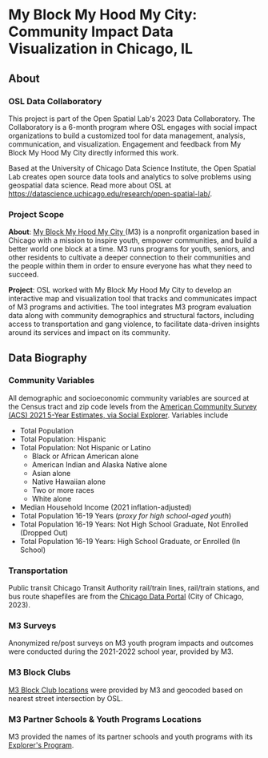 # My Block My Hood My City: Community Impact Data Visualization in Chicago, IL

## About

### OSL Data Collaboratory

This project is part of the Open Spatial Lab's 2023 Data Collaboratory. The Collaboratory is a 6-month program where OSL engages with social impact organizations to build a customized tool for data management, analysis, communication, and visualization. Engagement and feedback from My Block My Hood My City directly informed this work. 

Based at the University of Chicago Data Science Institute, the Open Spatial Lab creates open source data tools and analytics to solve problems using geospatial data science. Read more about OSL at https://datascience.uchicago.edu/research/open-spatial-lab/. 

### Project Scope

**About**: [My Block My Hood My City ](https://www.formyblock.org/)(M3) is a nonprofit organization based in Chicago with a mission to inspire youth, empower communities, and build a better world one block at a time. M3 runs programs for youth, seniors, and other residents to cultivate a deeper connection to their communities and the people within them in order to ensure everyone has what they need to succeed.

**Project**: OSL worked with My Block My Hood My City to develop an interactive map and visualization tool that tracks and communicates impact of M3 programs and activities. The tool integrates M3 program evaluation data along with community demographics and structural factors, including access to transportation and gang violence, to facilitate data-driven insights around its services and impact on its community. 

## Data Biography

### Community Variables
All demographic and socioeconomic community variables are sourced at the Census tract and zip code levels from the [American Community Survey (ACS) 2021 5-Year Estimates, via Social Explorer](https://www.socialexplorer.com/tables/ACS2021_5yr). Variables include
- Total Population
- Total Population: Hispanic
- Total Population: Not Hispanic or Latino
    - Black or African American alone
    - American Indian and Alaska Native alone
    - Asian alone
    - Native Hawaiian alone
    - Two or more races
    - White alone
 - Median Household Income (2021 inflation-adjusted)
 - Total Population 16-19 Years (_proxy for high school-aged youth_)
 - Total Population 16-19 Years: Not High School Graduate, Not Enrolled (Dropped Out)
 - Total Population 16-19 Years: High School Graduate, or Enrolled (In School)

### Transportation
Public transit Chicago Transit Authority rail/train lines, rail/train stations, and bus route shapefiles are from the [Chicago Data Portal](https://data.cityofchicago.org/browse?category=Transportation) (City of Chicago, 2023). 

### M3 Surveys
Anonymized re/post surveys on M3 youth program impacts and outcomes were conducted during the 2021-2022 school year, provided by M3. 

### M3 Block Clubs
[M3 Block Club locations](https://www.formyblock.org/blockclub) were provided by M3 and geocoded based on nearest street intersection by OSL. 

### M3 Partner Schools & Youth Programs Locations
M3 provided the names of its partner schools and youth programs with its [Explorer's Program](https://www.formyblock.org/explorers). 

